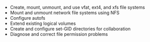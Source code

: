 -   Create, mount, unmount, and use vfat, ext4, and xfs file systems
-   Mount and unmount network file systems using NFS
-   Configure autofs
-   Extend existing logical volumes
-   Create and configure set-GID directories for collaboration
-   Diagnose and correct file permission problems